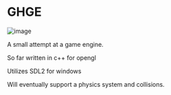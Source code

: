 # GHGE

![image](https://github.com/user-attachments/assets/[########]-1232-45a0-9c77-261f18ec0db6)

A small attempt at a game engine.

So far written in c++ for opengl

Utilizes SDL2 for windows

Will eventually support a physics system and collisions.
